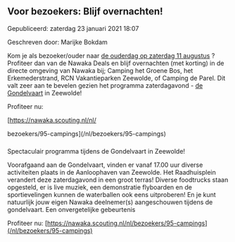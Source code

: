 


Voor bezoekers: Blijf overnachten!
-----------------------------------





 Gepubliceerd: zaterdag 23 januari 2021 18:07
   

 Geschreven door: Marijke Bokdam
   








 Kom je als bezoeker/ouder naar
 [de ouderdag op zaterdag 11 augustus](/nl/bezoekers/bezoekersdag) 
 ? Profiteer dan van de Nawaka Deals en blijf overnachten (met korting) in de directe omgeving van Nawaka bij; Camping het Groene Bos, het Erkemederstrand, RCN Vakantieparken Zeewolde, of Camping de Parel. Dit valt zeer aan te bevelen gezien het programma zaterdagavond -
 [de Gondelvaart](/nl/nieuws/121-gondelvaart) 
 in Zeewolde!
 



 Profiteer nu:
 
[https://nawaka.scouting.nl/nl/
 
 bezoekers/95-campings](/nl/bezoekers/95-campings) 




### 
 Spectaculair programma tijdens de Gondelvaart in Zeewolde!



 Voorafgaand aan de Gondelvaart, vinden er vanaf 17.00 uur diverse activiteiten plaats in de Aanloophaven van Zeewolde. Het Raadhuisplein verandert deze zaterdagavond in een groot terras! Diverse foodtrucks staan opgesteld, er is live muziek, een demonstratie flyboarden en de sportievelingen kunnen de waterballen ook eens uitproberen! En je kunt natuurlijk jouw eigen Nawaka deelnemer(s) aangeschouwen tijdens de gondelvaart. Een onvergetelijke gebeurtenis
 



 Profiteer nu:
 [https://nawaka.scouting.nl/nl/bezoekers/95-campings](/nl/bezoekers/95-campings) 





